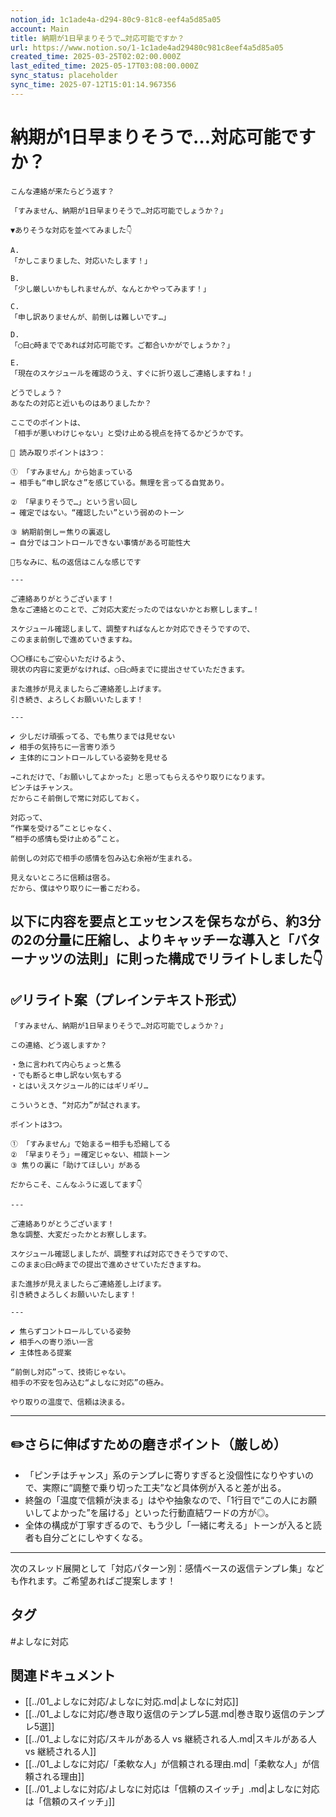 ```yaml
---
notion_id: 1c1ade4a-d294-80c9-81c8-eef4a5d85a05
account: Main
title: 納期が1日早まりそうで…対応可能ですか？
url: https://www.notion.so/1-1c1ade4ad29480c981c8eef4a5d85a05
created_time: 2025-03-25T02:02:00.000Z
last_edited_time: 2025-05-17T03:08:00.000Z
sync_status: placeholder
sync_time: 2025-07-12T15:01:14.967356
---
```

# 納期が1日早まりそうで…対応可能ですか？

```plain text
こんな連絡が来たらどう返す？

「すみません、納期が1日早まりそうで…対応可能でしょうか？」

▼ありそうな対応を並べてみました👇

A.
「かしこまりました、対応いたします！」

B.
「少し厳しいかもしれませんが、なんとかやってみます！」

C.
「申し訳ありませんが、前倒しは難しいです…」

D.
「◯日◯時までであれば対応可能です。ご都合いかがでしょうか？」

E.
「現在のスケジュールを確認のうえ、すぐに折り返しご連絡しますね！」

どうでしょう？
あなたの対応と近いものはありましたか？

ここでのポイントは、
「相手が悪いわけじゃない」と受け止める視点を持てるかどうかです。

📌 読み取りポイントは3つ：

① 「すみません」から始まっている
→ 相手も“申し訳なさ”を感じている。無理を言ってる自覚あり。

② 「早まりそうで…」という言い回し
→ 確定ではない。“確認したい”という弱めのトーン

③ 納期前倒し＝焦りの裏返し
→ 自分ではコントロールできない事情がある可能性大

📩ちなみに、私の返信はこんな感じです

---

ご連絡ありがとうございます！
急なご連絡とのことで、ご対応大変だったのではないかとお察しします…！

スケジュール確認しまして、調整すればなんとか対応できそうですので、
このまま前倒しで進めていきますね。

〇〇様にもご安心いただけるよう、
現状の内容に変更がなければ、◯日◯時までに提出させていただきます。

また進捗が見えましたらご連絡差し上げます。
引き続き、よろしくお願いいたします！

---

✔︎ 少しだけ頑張ってる、でも焦りまでは見せない
✔︎ 相手の気持ちに一言寄り添う
✔︎ 主体的にコントロールしている姿勢を見せる

→これだけで、「お願いしてよかった」と思ってもらえるやり取りになります。
ピンチはチャンス。
だからこそ前倒しで常に対応しておく。

対応って、
“作業を受ける”ことじゃなく、
“相手の感情も受け止める”こと。

前倒しの対応で相手の感情を包み込む余裕が生まれる。

見えないところに信頼は宿る。
だから、僕はやり取りに一番こだわる。
```
以下に内容を要点とエッセンスを保ちながら、約3分の2の分量に圧縮し、よりキャッチーな導入と「バターナッツの法則」に則った構成でリライトしました👇
---
## ✅リライト案（プレインテキスト形式）
```plain text
「すみません、納期が1日早まりそうで…対応可能でしょうか？」

この連絡、どう返しますか？

・急に言われて内心ちょっと焦る
・でも断ると申し訳ない気もする
・とはいえスケジュール的にはギリギリ…

こういうとき、“対応力”が試されます。

ポイントは3つ。

① 「すみません」で始まる＝相手も恐縮してる
② 「早まりそう」＝確定じゃない、相談トーン
③ 焦りの裏に「助けてほしい」がある

だからこそ、こんなふうに返してます👇

---

ご連絡ありがとうございます！
急な調整、大変だったかとお察しします。

スケジュール確認しましたが、調整すれば対応できそうですので、
このまま◯日◯時までの提出で進めさせていただきますね。

また進捗が見えましたらご連絡差し上げます。
引き続きよろしくお願いいたします！

---

✔︎ 焦らずコントロールしている姿勢
✔︎ 相手への寄り添い一言
✔︎ 主体性ある提案

“前倒し対応”って、技術じゃない。
相手の不安を包み込む“よしなに対応”の極み。

やり取りの温度で、信頼は決まる。

```
---
## ✏️さらに伸ばすための磨きポイント（厳しめ）
- 「ピンチはチャンス」系のテンプレに寄りすぎると没個性になりやすいので、実際に“調整で乗り切った工夫”など具体例が入ると差が出る。
- 終盤の「温度で信頼が決まる」はやや抽象なので、「1行目で“この人にお願いしてよかった”を届ける」といった行動直結ワードの方が◎。
- 全体の構成が丁寧すぎるので、もう少し「一緒に考える」トーンが入ると読者も自分ごとにしやすくなる。
---
次のスレッド展開として「対応パターン別：感情ベースの返信テンプレ集」なども作れます。ご希望あればご提案します！

## タグ

#よしなに対応 

## 関連ドキュメント

- [[../01_よしなに対応/よしなに対応.md|よしなに対応]]
- [[../01_よしなに対応/巻き取り返信のテンプレ5選.md|巻き取り返信のテンプレ5選]]
- [[../01_よしなに対応/スキルがある人 vs 継続される人.md|スキルがある人 vs 継続される人]]
- [[../01_よしなに対応/「柔軟な人」が信頼される理由.md|「柔軟な人」が信頼される理由]]
- [[../01_よしなに対応/よしなに対応は「信頼のスイッチ」.md|よしなに対応は「信頼のスイッチ」]]
